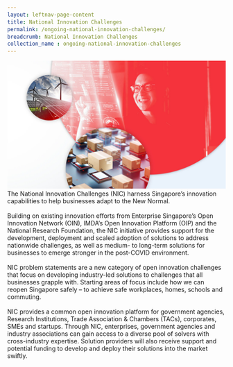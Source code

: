 ```yaml
---
layout: leftnav-page-content
title: National Innovation Challenges
permalink: /ongoing-national-innovation-challenges/
breadcrumb: National Innovation Challenges
collection_name : ongoing-national-innovation-challenges
---
```

![1](/images/NIC-KV.jpg)
<br>
The National Innovation Challenges (NIC) harness Singapore’s innovation capabilities to help businesses adapt to the New Normal. 
<br><br>
Building on existing innovation efforts from Enterprise Singapore’s Open Innovation Network (OIN), IMDA’s Open Innovation Platform (OIP) and the National Research Foundation, the NIC initiative provides support for the development, deployment and scaled adoption of solutions to address nationwide challenges, as well as medium- to long-term solutions for businesses to emerge stronger in the post-COVID environment.
<br><br>
NIC problem statements are a new category of open innovation challenges that focus on developing industry-led solutions to challenges that all businesses grapple with. Starting areas of focus include how we can reopen Singapore safely – to achieve safe workplaces, homes, schools and commuting.
<br><br>
NIC provides a common open innovation platform for government agencies, Research Institutions, Trade Association & Chambers (TACs), corporates, SMEs and startups. Through NIC, enterprises, government agencies and industry associations can gain access to a diverse pool of solvers with cross-industry expertise. Solution providers will also receive support and potential funding to develop and deploy their solutions into the market swiftly. 
